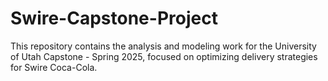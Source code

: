 # Swire-Capstone-Project
This repository contains the analysis and modeling work for the University of Utah Capstone - Spring 2025, focused on optimizing delivery strategies for Swire Coca-Cola. 
